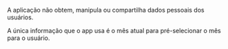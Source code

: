 A aplicação não obtem, manipula ou compartilha dados pessoais dos usuários.

A única informação que o app usa é o mês atual para pré-selecionar o mês para o usuário.
